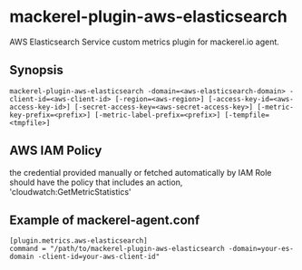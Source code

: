 mackerel-plugin-aws-elasticsearch
=======================

AWS Elasticsearch Service custom metrics plugin for mackerel.io agent.

## Synopsis

```shell
mackerel-plugin-aws-elasticsearch -domain=<aws-elasticsearch-domain> -client-id=<aws-client-id> [-region=<aws-region>] [-access-key-id=<aws-access-key-id>] [-secret-access-key=<aws-secret-access-key>] [-metric-key-prefix=<prefix>] [-metric-label-prefix=<prefix>] [-tempfile=<tmpfile>]
```

## AWS IAM Policy
the credential provided manually or fetched automatically by IAM Role should have the policy that includes an action, 'cloudwatch:GetMetricStatistics'

## Example of mackerel-agent.conf

```
[plugin.metrics.aws-elasticsearch]
command = "/path/to/mackerel-plugin-aws-elasticsearch -domain=your-es-domain -client-id=your-aws-client-id"
```
